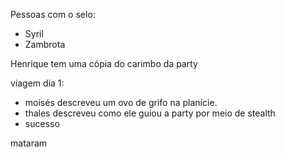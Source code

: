 Pessoas com o selo:
- Syril
- Zambrota

Henrique tem uma cópia do carimbo da party

viagem dia 1:
- moisés descreveu um ovo de grifo na planície.
- thales descreveu como ele guiou a party por meio de stealth
- sucesso

mataram
